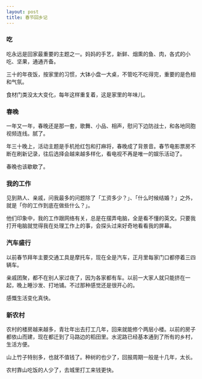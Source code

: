 ```yaml
---
layout: post
title: 春节回乡记
---
```


### 吃

吃永远是回家最重要的主题之一。妈妈的手艺，新鲜、烟熏的鱼、肉，各式的小吃、坚果，通通齐备。

三十的年夜饭，按家里的习惯，大钵小盘一大桌，不管吃不吃得完，重要的是色相和气氛。

食材门类没太大变化，每年这样重复着，这是家里的年味儿。

### 春晚

一年又一年，春晚还是那一套，歌舞、小品、相声，慰问下边防战士，和各地同胞视频连线。腻了。

年三十晚上，活动主题是手机抢红包和打麻将，春晚成了背景音。春节电影票房不断在刷新记录，往后选择会越来越多样化，看电视不再是唯一的娱乐活动了。

春晚也该歇歇了。

### 我的工作

见到熟人、亲戚，问我最多的问题除了「工资多少？」、「什么时候结婚？」之外，就是「你的工作到底在做些什么？」。

他们印象中，我的工作跟网络有关，总是在摆弄电脑，全是看不懂的英文。只要我打开电脑就觉得我在处理工作上的事，会探头过来好奇地看看我的屏幕。

### 汽车盛行

以前春节拜年主要交通工具是摩托车，现在全是汽车，正月里每家门口都停着三四辆车。

亲戚团聚，都不在别人家过夜了，因为各家都有车。以前一大家人就只能挤在一起，晚上睡沙发、打地铺。不过那种感觉还是很开心的。

感慨生活变化真快。

### 新农村

农村的楼房越来越多，青壮年出去打工几年，回来就能修个两层小楼。以前的房子都依山而建，现在都迁到了马路边的稻田里。水泥路已经基本通到了所有的乡村，生活方便。

山上竹子特别多，也就不值钱了。种树的也少了，回报周期一般是十几年，太长。

农村靠山吃饭的人少了，去城里打工来钱更快。
